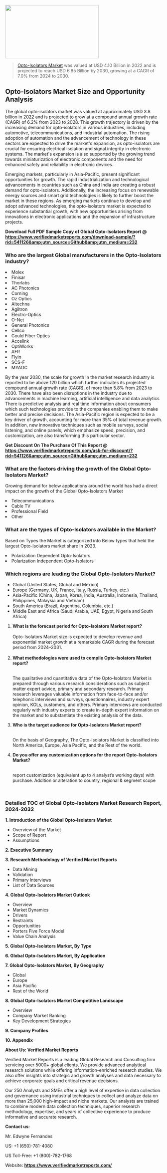 
<img src="https://ffe5etoiles.com/wp-content/uploads/2024/12/MST1-300x171.png" alt="" width="300" height="171" class="alignnone size-medium wp-image-20088" /><blockquote><p><p><a href="https://www.verifiedmarketreports.com/download-sample/?rid=541126&utm_source=Github&utm_medium=232" target="_blank">Opto-Isolators Market</a> was valued at USD 4.10 Billion in 2022 and is projected to reach USD 6.85 Billion by 2030, growing at a CAGR of 7.0% from 2024 to 2030.</p></blockquote><p><h2>Opto-Isolators Market Size and Opportunity Analysis</h2><p>The global opto-isolators market was valued at approximately USD 3.8 billion in 2022 and is projected to grow at a compound annual growth rate (CAGR) of 6.2% from 2023 to 2028. This growth trajectory is driven by the increasing demand for opto-isolators in various industries, including automotive, telecommunications, and industrial automation. The rising adoption of automation and the advancement of technology in these sectors are expected to drive the market's expansion, as opto-isolators are crucial for ensuring electrical isolation and signal integrity in electronic systems. The market's expansion is also supported by the growing trend towards miniaturization of electronic components and the need for enhanced safety and reliability in electronic devices.</p><p>Emerging markets, particularly in Asia-Pacific, present significant opportunities for growth. The rapid industrialization and technological advancements in countries such as China and India are creating a robust demand for opto-isolators. Additionally, the increasing focus on renewable energy sources and smart grid technologies is likely to further boost the market in these regions. As emerging markets continue to develop and adopt advanced technologies, the opto-isolators market is expected to experience substantial growth, with new opportunities arising from innovations in electronic applications and the expansion of infrastructure projects.</p></p><p class=""><strong>Download Full PDF Sample Copy of Global Opto-Isolators Report @ <a href="https://www.verifiedmarketreports.com/download-sample/?rid=541126&amp;utm_source=Github&amp;utm_medium=232" target="_blank">https://www.verifiedmarketreports.com/download-sample/?rid=541126&amp;utm_source=Github&amp;utm_medium=232</a></strong></p><h3 id="" class="">Who are the largest Global manufacturers in the Opto-Isolators industry?</h3><p><li>Molex</li><li> Finisar</li><li> Thorlabs</li><li> AC Photonics</li><li> Corning</li><li> Oz Optics</li><li> Altechna</li><li> Agiltron</li><li> Electro-Optics</li><li> O-Net</li><li> General Photonics</li><li> Cellco</li><li> Gould Fiber Optics</li><li> Accelink</li><li> OptiWorks</li><li> AFR</li><li> Flyin</li><li> SCS-F</li><li> MYAOC</li></p><div class=""><div class="" dir="" data-message-author-role="" data-message-id="" data-message-model-slug=""><div class=""><div class=""><div class=""><div class="" dir="" data-message-author-role="" data-message-id="" data-message-model-slug=""><div class=""><div class=""><p>By the year 2030, the scale for growth in the market research industry is reported to be above 120 billion which further indicates its projected compound annual growth rate (CAGR), of more than 5.8% from 2023 to 2030. There have also been disruptions in the industry due to advancements in machine learning, artificial intelligence and data analytics There is predictive analysis and real time information about consumers which such technologies provide to the companies enabling them to make better and precise decisions. The Asia-Pacific region is expected to be a key driver of growth, accounting for more than 35% of total revenue growth. In addition, new innovative techniques such as mobile surveys, social listening, and online panels, which emphasize speed, precision, and customization, are also transforming this particular sector.</p><p><strong>Get Discount On The Purchase Of This Report @&nbsp; <a href="https://www.verifiedmarketreports.com/ask-for-discount/?rid=541126&amp;utm_source=Github&amp;utm_medium=232" target="_blank">https://www.verifiedmarketreports.com/ask-for-discount/?rid=541126&amp;utm_source=Github&amp;utm_medium=232</a></strong></p></div></div></div></div></div></div></div></div><h3 id="" class="">What are the factors driving the growth of the Global Opto-Isolators Market?</h3><p id="" class="">Growing demand for below applications around the world has had a direct impact on the growth of the Global Opto-Isolators Market</p><p id="" class=""><li>Telecommunications</li><li> Cable TV</li><li> Professional Field</li><li> Other</li></p><h3 id="" class="">What are the types of Opto-Isolators available in the Market?</h3><p id="" class="">Based on Types the Market is categorized into Below types that held the largest Opto-Isolators market share In 2023.</p><p id="" class=""><li>Polarization Dependent Opto-Isolators</li><li> Polarization Independent Opto-Isolators</li></p><h3 id="" class="">Which regions are leading the Global Opto-Isolators Market?</h3><ul><li>Global (United States, Global and Mexico)</li><li>Europe (Germany, UK, France, Italy, Russia, Turkey, etc.)</li><li>Asia-Pacific (China, Japan, Korea, India, Australia, Indonesia, Thailand, Philippines, Malaysia and Vietnam)</li><li>South America (Brazil, Argentina, Columbia, etc.)</li><li>Middle East and Africa (Saudi Arabia, UAE, Egypt, Nigeria and South Africa)</li></ul><p><ol><li><strong>What is the forecast period for Opto-Isolators Market report?<br /></strong><br /><span data-sheets-root="1" data-sheets-value="{&quot;1&quot;:2,&quot;2&quot;:&quot;XXXX size is expected to develop revenue and exponential market growth at a remarkable CAGR during the forecast period from 2024&ndash;2030.&quot;}" data-sheets-userformat="{&quot;2&quot;:12674,&quot;4&quot;:{&quot;1&quot;:2,&quot;2&quot;:16776960},&quot;10&quot;:2,&quot;11&quot;:0,&quot;15&quot;:&quot;Arial&quot;,&quot;16&quot;:12}">Opto-Isolators Market size is expected to develop revenue and exponential market growth at a remarkable CAGR during the forecast period from 2024&ndash;2031.</span><br /><br /></li><li><strong>What methodologies were used to compile Opto-Isolators Market report?<br /><br /></strong><p>The qualitative and quantitative data of the&nbsp;Opto-Isolators Market is prepared through various research considerations such as subject matter expert advice, primary and secondary research. Primary research leverages valuable information from face-to-face and/or telephonic interviews and surveys, questionnaires, industry expert opinion, KOLs, customers, and others. Primary interviews are conducted regularly with industry experts to create in-depth expert information on the market and to substantiate the existing analysis of the data.&nbsp;</p></li><li><strong>Who is the target audience for Opto-Isolators Market report?<br /><br /></strong><p>On the basis of Geography, The&nbsp;Opto-Isolators Market is classified into North America, Europe, Asia Pacific, and the Rest of the world.</p></li><li><strong>Do you offer any customization options for the report Opto-Isolators Market?<br /><br /></strong><p>report customization (equivalent up to 4 analyst&rsquo;s working days) with purchase. Addition or alteration to country, regional &amp; segment scope</p><p>&nbsp;</p></li></ol></p><h3 id="" class="">Detailed TOC of Global Opto-Isolators Market Research Report, 2024-2032</h3><p id="" class=""><strong>1. Introduction of the Global Opto-Isolators Market</strong></p><ul><li>Overview of the Market</li><li>Scope of Report</li><li>Assumptions</li></ul><p id="" class=""><strong>2. Executive Summary</strong></p><p id="" class=""><strong>3. Research Methodology of&nbsp;Verified Market Reports</strong></p><ul><li>Data Mining</li><li>Validation</li><li>Primary Interviews</li><li>List of Data Sources</li></ul><p id="" class=""><strong>4. Global Opto-Isolators Market Outlook</strong></p><ul><li>Overview</li><li>Market Dynamics</li><li>Drivers</li><li>Restraints</li><li>Opportunities</li><li>Porters Five Force Model</li><li>Value Chain Analysis</li></ul><p id="" class=""><strong>5. Global Opto-Isolators Market, By&nbsp;Type</strong></p><p id="" class=""><strong>6. Global Opto-Isolators Market, By Application</strong></p><p id="" class=""><strong>7. Global Opto-Isolators Market, By Geography</strong></p><ul><li>Global</li><li>Europe</li><li>Asia Pacific</li><li>Rest of the World</li></ul><p id="" class=""><strong>8. Global Opto-Isolators Market Competitive Landscape</strong></p><ul><li>Overview</li><li>Company Market Ranking</li><li>Key Development Strategies</li></ul><p id="" class=""><strong>9. Company Profiles</strong></p><p id="" class=""><strong>10. Appendix</strong></p><p id="" class=""><strong>About Us: Verified Market Reports</strong></p><p id="" class="">Verified Market Reports is a leading Global Research and Consulting firm servicing over 5000+ global clients. We provide advanced analytical research solutions while offering information-enriched research studies. We also offer insights into strategic and growth analyses and data necessary to achieve corporate goals and critical revenue decisions.</p><p id="" class="">Our 250 Analysts and SMEs offer a high level of expertise in data collection and governance using industrial techniques to collect and analyze data on more than 25,000 high-impact and niche markets. Our analysts are trained to combine modern data collection techniques, superior research methodology, expertise, and years of collective experience to produce informative and accurate research.</p><p id="" class=""><strong>Contact us:</strong></p><p id="" class="">Mr. Edwyne Fernandes</p><p id="" class="">US: +1 (650)-781-4080</p><p id="" class="">US Toll-Free: +1 (800)-782-1768</p><p id="" class="">Website: <a target="" data-test-app-aware-link=""><strong>https://www.verifiedmarketreports.com/</strong></a></p>
